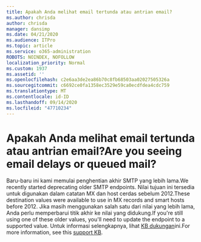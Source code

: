 ```yaml
---
title: Apakah Anda melihat email tertunda atau antrian email?
ms.author: chrisda
author: chrisda
manager: dansimp
ms.date: 04/21/2020
ms.audience: ITPro
ms.topic: article
ms.service: o365-administration
ROBOTS: NOINDEX, NOFOLLOW
localization_priority: Normal
ms.custom: 1937
ms.assetid: ''
ms.openlocfilehash: c2e6aa3de2ea86b70c8fb68503aa02027505326a
ms.sourcegitcommit: c6692ce0fa1358ec3529e59ca0ecdfdea4cdc759
ms.translationtype: MT
ms.contentlocale: id-ID
ms.lasthandoff: 09/14/2020
ms.locfileid: "47710234"
---
```

# <a name="are-you-seeing-email-delays-or-queued-mail"></a><span data-ttu-id="5627d-102">Apakah Anda melihat email tertunda atau antrian email?</span><span class="sxs-lookup"><span data-stu-id="5627d-102">Are you seeing email delays or queued mail?</span></span>

<span data-ttu-id="5627d-103">Baru-baru ini kami memulai penghentian akhir SMTP yang lebih lama.</span><span class="sxs-lookup"><span data-stu-id="5627d-103">We recently started deprecating older SMTP endpoints.</span></span> <span data-ttu-id="5627d-104">Nilai tujuan ini tersedia untuk digunakan dalam catatan MX dan host cerdas sebelum 2012.</span><span class="sxs-lookup"><span data-stu-id="5627d-104">These destination values were available to use in MX records and smart hosts before 2012.</span></span> <span data-ttu-id="5627d-105">Jika masih menggunakan salah satu dari nilai yang lebih lama, Anda perlu memperbarui titik akhir ke nilai yang didukung.</span><span class="sxs-lookup"><span data-stu-id="5627d-105">If you're still using one of these older values, you'll need to update the endpoint to a supported value.</span></span> <span data-ttu-id="5627d-106">Untuk informasi selengkapnya, lihat [KB dukungan](https://support.microsoft.com/help/4057301/attr35-response-code-when-mail-is-sent-to-eop-exo)ini.</span><span class="sxs-lookup"><span data-stu-id="5627d-106">For more information, see this [support KB](https://support.microsoft.com/help/4057301/attr35-response-code-when-mail-is-sent-to-eop-exo).</span></span>
